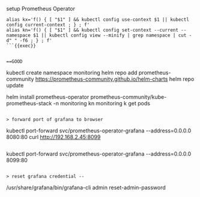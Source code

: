setup Prometheus Operator

```
alias kx='f() { [ "$1" ] && kubectl config use-context $1 || kubectl config current-context ; } ; f'
alias kn='f() { [ "$1" ] && kubectl config set-context --current --namespace $1 || kubectl config view --minify | grep namespace | cut -d" " -f6 ; } ; f'
```{{exec}}


==GOOD
```
kubectl create namespace monitoring
helm repo add prometheus-community https://prometheus-community.github.io/helm-charts
helm repo update

helm install prometheus-operator prometheus-community/kube-prometheus-stack -n monitoring
kn monitoring 
k get pods
```{{exec}}

> forward port of grafana to browser
```
 kubectl port-forward svc/prometheus-operator-grafana --address=0.0.0.0  8080:80
 curl http://192.168.2.45:8099
```{{exec}}

```
 kubectl port-forward svc/prometheus-operator-grafana --address=0.0.0.0  8099:80
```{{exec}}

> reset grafana credential --
```
/usr/share/grafana/bin/grafana-cli admin reset-admin-password
```{{exec}}

